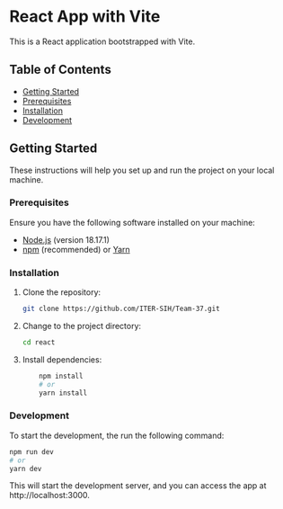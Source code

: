 # React App with Vite

This is a React application bootstrapped with Vite.

## Table of Contents

- [Getting Started](#getting-started)
- [Prerequisites](#prerequisites)
- [Installation](#installation)
- [Development](#development)

## Getting Started

These instructions will help you set up and run the project on your local machine.

### Prerequisites

Ensure you have the following software installed on your machine:

- [Node.js](https://nodejs.org/) (version 18.17.1)
- [npm](https://www.npmjs.com/) (recommended) or [Yarn](https://yarnpkg.com/) 

### Installation

1. Clone the repository:

   ```bash
   git clone https://github.com/ITER-SIH/Team-37.git
    ```

2. Change to the project directory:

    ```bash
    cd react

    ```
3. Install dependencies:

    ```bash
        npm install
        # or
        yarn install
    ```

### Development
    
To start the development, the run the following command:

```bash
npm run dev
# or
yarn dev

```

This will start the development server, and you can access the app at http://localhost:3000.
